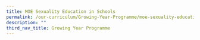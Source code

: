 ```yaml
---
title: MOE Sexuality Education in Schools
permalink: /our-curriculum/Growing-Year-Programme/moe-sexuality-education-in-schools/
description: ""
third_nav_title: Growing Year Programme
---
```

